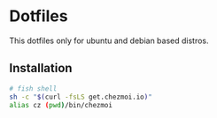 # Dotfiles

This dotfiles only for ubuntu and debian based distros.

## Installation

```bash
# fish shell
sh -c "$(curl -fsLS get.chezmoi.io)"
alias cz (pwd)/bin/chezmoi
```